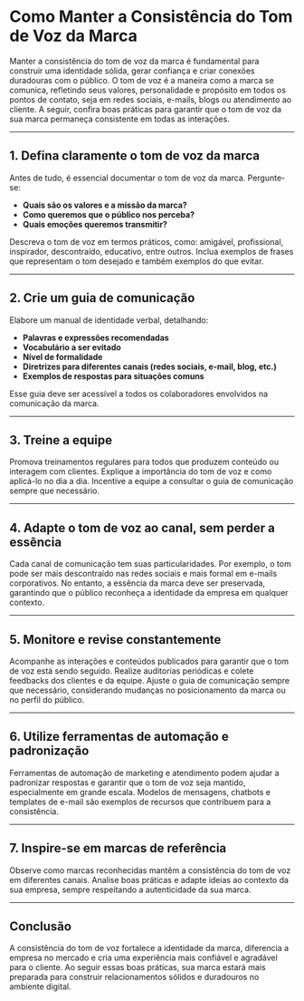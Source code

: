# Como Manter a Consistência do Tom de Voz da Marca

Manter a consistência do tom de voz da marca é fundamental para construir uma identidade sólida, gerar confiança e criar conexões duradouras com o público. O tom de voz é a maneira como a marca se comunica, refletindo seus valores, personalidade e propósito em todos os pontos de contato, seja em redes sociais, e-mails, blogs ou atendimento ao cliente. A seguir, confira boas práticas para garantir que o tom de voz da sua marca permaneça consistente em todas as interações.

---

## 1. **Defina claramente o tom de voz da marca**

Antes de tudo, é essencial documentar o tom de voz da marca. Pergunte-se:

- **Quais são os valores e a missão da marca?**
- **Como queremos que o público nos perceba?**
- **Quais emoções queremos transmitir?**

Descreva o tom de voz em termos práticos, como: amigável, profissional, inspirador, descontraído, educativo, entre outros. Inclua exemplos de frases que representam o tom desejado e também exemplos do que evitar.

---

## 2. **Crie um guia de comunicação**

Elabore um manual de identidade verbal, detalhando:

- **Palavras e expressões recomendadas**
- **Vocabulário a ser evitado**
- **Nível de formalidade**
- **Diretrizes para diferentes canais (redes sociais, e-mail, blog, etc.)**
- **Exemplos de respostas para situações comuns**

Esse guia deve ser acessível a todos os colaboradores envolvidos na comunicação da marca.

---

## 3. **Treine a equipe**

Promova treinamentos regulares para todos que produzem conteúdo ou interagem com clientes. Explique a importância do tom de voz e como aplicá-lo no dia a dia. Incentive a equipe a consultar o guia de comunicação sempre que necessário.

---

## 4. **Adapte o tom de voz ao canal, sem perder a essência**

Cada canal de comunicação tem suas particularidades. Por exemplo, o tom pode ser mais descontraído nas redes sociais e mais formal em e-mails corporativos. No entanto, a essência da marca deve ser preservada, garantindo que o público reconheça a identidade da empresa em qualquer contexto.

---

## 5. **Monitore e revise constantemente**

Acompanhe as interações e conteúdos publicados para garantir que o tom de voz está sendo seguido. Realize auditorias periódicas e colete feedbacks dos clientes e da equipe. Ajuste o guia de comunicação sempre que necessário, considerando mudanças no posicionamento da marca ou no perfil do público.

---

## 6. **Utilize ferramentas de automação e padronização**

Ferramentas de automação de marketing e atendimento podem ajudar a padronizar respostas e garantir que o tom de voz seja mantido, especialmente em grande escala. Modelos de mensagens, chatbots e templates de e-mail são exemplos de recursos que contribuem para a consistência.

---

## 7. **Inspire-se em marcas de referência**

Observe como marcas reconhecidas mantêm a consistência do tom de voz em diferentes canais. Analise boas práticas e adapte ideias ao contexto da sua empresa, sempre respeitando a autenticidade da sua marca.

---

## **Conclusão**

A consistência do tom de voz fortalece a identidade da marca, diferencia a empresa no mercado e cria uma experiência mais confiável e agradável para o cliente. Ao seguir essas boas práticas, sua marca estará mais preparada para construir relacionamentos sólidos e duradouros no ambiente digital.